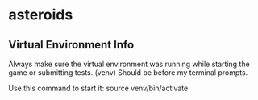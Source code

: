# asteroids

## Virtual Environment Info
Always make sure the virtual environment was running while starting the game or submitting tests.
(venv) Should be before my terminal prompts.

Use this command to start it:
source venv/bin/activate